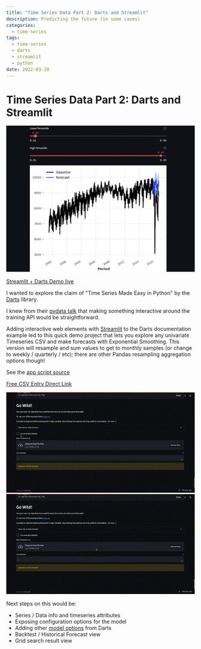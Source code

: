```yaml
---
title: "Time Series Data Part 2: Darts and Streamlit"
description: Predicting the future (in some cases)
categories: 
  - time-series
tags:
  - time-series
  - darts
  - streamlit
  - python
date: 2022-03-10
---
```


# Time Series Data Part 2: Darts and Streamlit



![Screenshot of app forecasting gasoline price](/images/time_series/2022-03-10-15-58-35.png)


[Streamlit + Darts Demo live](https://share.streamlit.io/gerardrbentley/timeseries-examples/main/streamlit_apps/02_darts.py)

I wanted to explore the claim of "Time Series Made Easy in Python" by the [Darts](https://unit8co.github.io/darts/) library.

I knew from their [pydata talk](https://www.youtube.com/watch?v=g6OXDnXEtFA) that making something interactive around the training API would be straightforward.

Adding interactive web elements with [Streamlit](https://streamlit.io) to the Darts documentation example led to this quick demo project that lets you explore any univariate Timeseries CSV and make forecasts with Exponential Smoothing.
This version will resample and sum values to get to monthly samples (or change to weekly / quarterly / etc); there are other Pandas resampling aggregation options though!

See the [app script source](https://github.com/gerardrbentley/timeseries-examples/blob/main/streamlit_apps/02_darts.py)


[Free CSV Entry Direct Link](https://share.streamlit.io/gerardrbentley/timeseries-examples/main/streamlit_apps/02_darts.py#go-wild)

![darts demo on example data](/images/time_series/darts_demo.gif)
![darts demo on custom data](/images/time_series/darts_custom.gif)

Next steps on this would be:

- Series / Data info and timeseries attributes
- Exposing configuration options for the model
- Adding other [model options](https://unit8co.github.io/darts/generated_api/darts.models.forecasting.html) from Darts
- Backtest / Historical Forecast view
- Grid search result view